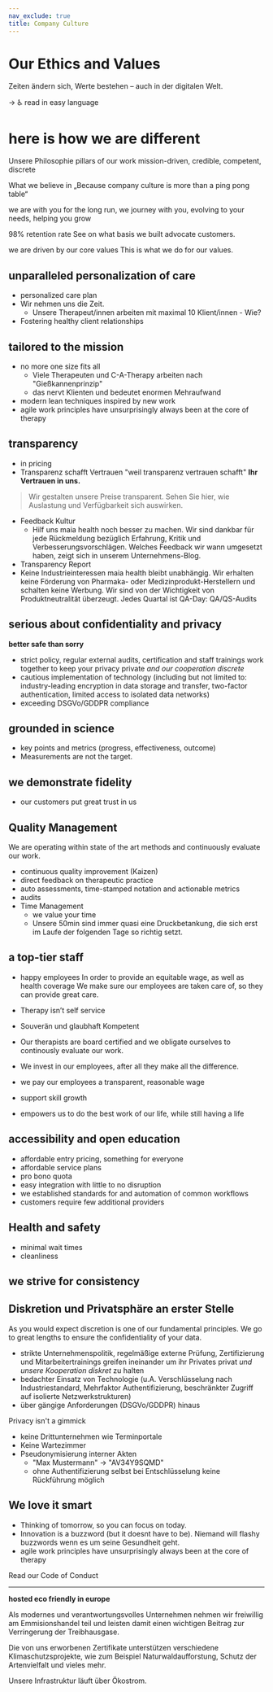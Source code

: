 ```yaml
---
nav_exclude: true
title: Company Culture
---
```


# Our Ethics and Values

Zeiten ändern sich, Werte bestehen – auch in der digitalen Welt.

→  ♿ read in easy language

# here is how we are different
Unsere Philosophie
pillars of our work
mission-driven, credible, competent, discrete

What we believe in
„Because company culture is more than a ping pong table“

we are with you for the long run, we journey with you, evolving to your needs, helping you grow

98% retention rate
See on what basis we built advocate customers.

we are driven by our core values
This is what we do for our values.

## unparalleled personalization of care
- personalized care plan
- Wir nehmen uns die Zeit.
	- Unsere Therapeut/innen arbeiten mit maximal 10 Klient/innen - Wie?
- Fostering healthy client relationships

## tailored to the mission
- no more one size fits all
	- Viele Therapeuten und C-A-Therapy arbeiten nach "Gießkannenprinzip"
	- das nervt Klienten und bedeutet enormen Mehraufwand
- modern lean techniques inspired by new work
- agile work principles have unsurprisingly always been at the core of therapy

## transparency
- in pricing
- Transparenz schafft Vertrauen
"weil transparenz vertrauen schafft"
**Ihr Vertrauen in uns.**

> Wir gestalten unsere Preise transparent.
> Sehen Sie hier, wie Auslastung und Verfügbarkeit sich auswirken.

- Feedback Kultur
	- Hilf uns maia health noch besser zu machen. Wir sind dankbar für jede Rückmeldung bezüglich Erfahrung, Kritik und Verbesserungsvorschlägen.
Welches Feedback wir wann umgesetzt haben, zeigt sich in unserem Unternehmens-Blog.
- Transparency Report
- Keine Industrieinteressen
maia health bleibt unabhängig. Wir erhalten keine Förderung von Pharmaka- oder Medizinprodukt-Herstellern und schalten keine Werbung.
Wir sind von der Wichtigkeit von Produktneutralität überzeugt.
Jedes Quartal ist QA-Day: QA/QS-Audits

## serious about confidentiality and privacy
**better safe than sorry**
- strict policy, regular external audits, certification and staff trainings work together to keep your privacy private *and our cooperation discrete*
- cautious implementation of technology (including but not limited to: industry-leading encryption in data storage and transfer, two-factor authentication, limited access to isolated data networks)
- exceeding DSGVo/GDDPR compliance

## grounded in science
- key points and metrics (progress, effectiveness, outcome)
- Measurements are not the target.

## we demonstrate fidelity
- our customers put great trust in us

## Quality Management
We are operating within state of the art methods and continuously evaluate our work.
- continuous quality improvement (Kaizen)
- direct feedback on therapeutic practice
- auto assessments, time-stamped notation and actionable metrics
- audits
- Time Management
	- we value your time
	- Unsere 50min sind immer quasi eine Druckbetankung, die sich erst im Laufe der folgenden Tage so richtig setzt.


## a top-tier staff
- happy employees
In order to provide an equitable wage, as well as health coverage
We make sure our employees are taken care of, so they can provide great care.

- Therapy isn’t self service
- Souverän und glaubhaft Kompetent
- Our therapists are board certified and we obligate ourselves to continously evaluate our work.
- We invest in our employees, after all they make all the difference.
- we pay our employees a transparent, reasonable wage
- support skill growth
- empowers us to do the best work of our life, while still having a life

## accessibility and open education
- affordable entry pricing, something for everyone
- affordable service plans
- pro bono quota
- easy integration with little to no disruption
- we established standards for and automation of common workflows
- customers require few additional providers

## Health and safety
- minimal wait times
- cleanliness

## we strive for consistency

## Diskretion und Privatsphäre an erster Stelle

As you would expect discretion is one of our fundamental principles. We go to great lengths to ensure the confidentiality of your data.

- strikte Unternehmenspolitik, regelmäßige externe Prüfung, Zertifizierung und Mitarbeitertrainings greifen ineinander um ihr Privates privat *und unsere Kooperation diskret* zu halten 
- bedachter Einsatz von Technologie (u.A. Verschlüsselung nach Industriestandard, Mehrfaktor Authentifizierung, beschränkter Zugriff auf isolierte Netzwerkstrukturen)
- über gängige Anforderungen (DSGVo/GDDPR) hinaus

Privacy isn't a gimmick
- keine Drittunternehmen wie Terminportale
- Keine Wartezimmer
- Pseudonymisierung interner Akten
	- "Max Mustermann" → "AV34Y9SQMD"
	- ohne Authentifizierung selbst bei Entschlüsselung keine Rückführung möglich

## We love it smart
- Thinking of tomorrow, so you can focus on today.
- Innovation is a buzzword (but it doesnt have to be). Niemand will flashy buzzwords wenn es um seine Gesundheit geht.
- agile work principles have unsurprisingly always been at the core of therapy


Read our Code of Conduct


---

**hosted eco friendly in europe**

Als modernes und verantwortungsvolles Unternehmen nehmen wir freiwillig am Emmisionshandel teil und leisten damit einen wichtigen Beitrag zur Verringerung der Treibhausgase.

Die von uns erworbenen Zertifikate unterstützen verschiedene Klimaschutzsprojekte, wie zum Beispiel Naturwaldaufforstung, Schutz der Artenvielfalt und vieles mehr.

Unsere Infrastruktur läuft über Ökostrom.
